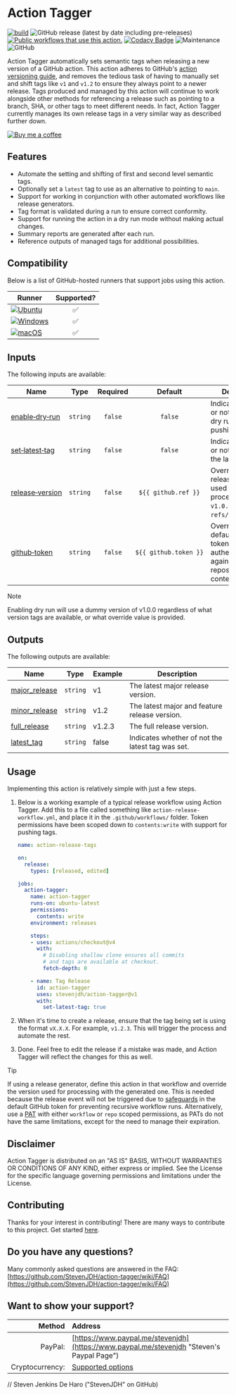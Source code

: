 # Action Tagger

[![build](https://github.com/StevenJDH/action-tagger/actions/workflows/bash-action-workflow.yml/badge.svg?branch=main)](https://github.com/StevenJDH/action-tagger/actions/workflows/bash-action-workflow.yml)
![GitHub release (latest by date including pre-releases)](https://img.shields.io/github/v/release/StevenJDH/action-tagger?include_prereleases)
[![Public workflows that use this action.](https://img.shields.io/endpoint?style=flat&url=https%3A%2F%2Fused-by.vercel.app%2Fapi%2Fgithub-actions%2Fused-by%3Faction%3DStevenJDH%2Faction-tagger%26badge%3Dtrue)](https://github.com/search?o=desc&q=StevenJDH+action-tagger+language%3AYAML&s=&type=Code)
[![Codacy Badge](https://app.codacy.com/project/badge/Grade/a8ae369daa344226b27d34db9c1ae9ef)](https://app.codacy.com/gh/StevenJDH/action-tagger/dashboard?utm_source=gh&utm_medium=referral&utm_content=&utm_campaign=Badge_grade)
![Maintenance](https://img.shields.io/badge/yes-4FCA21?label=maintained&style=flat)
![GitHub](https://img.shields.io/github/license/StevenJDH/action-tagger)

Action Tagger automatically sets semantic tags when releasing a new version of a GitHub action. This action adheres to GitHub's [action versioning guide](https://github.com/actions/toolkit/blob/master/docs/action-versioning.md#versioning), and removes the tedious task of having to manually set and shift tags like `v1` and `v1.2` to ensure they always point to a newer release. Tags produced and managed by this action will continue to work alongside other methods for referencing a release such as pointing to a branch, SHA, or other tags to meet different needs. In fact, Action Tagger currently manages its own release tags in a very similar way as described further down.

[![Buy me a coffee](https://img.shields.io/static/v1?label=Buy%20me%20a&message=coffee&color=important&style=flat&logo=buy-me-a-coffee&logoColor=white)](https://www.buymeacoffee.com/stevenjdh)

## Features

* Automate the setting and shifting of first and second level semantic tags.
* Optionally set a `latest` tag to use as an alternative to pointing to `main`.
* Support for working in conjunction with other automated workflows like release generators.
* Tag format is validated during a run to ensure correct conformity.
* Support for running the action in a dry run mode without making actual changes.
* Summary reports are generated after each run.
* Reference outputs of managed tags for additional possibilities.

## Compatibility
Below is a list of GitHub-hosted runners that support jobs using this action.

| Runner     | Supported? | 
|------------|:----------:|
| [![Ubuntu](https://img.shields.io/badge/Ubuntu-E95420?style=flat&logo=ubuntu&logoColor=white)](https://docs.github.com/en/actions/reference/workflow-syntax-for-github-actions#jobsjob_idruns-on) | :white_check_mark: |
| [![Windows](https://img.shields.io/badge/Windows-0078D6?style=flat\&logo=windows\&logoColor=white)](https://docs.github.com/en/actions/reference/workflow-syntax-for-github-actions#jobsjob_idruns-on) | :white_check_mark: |
| [![macOS](https://img.shields.io/badge/macOS-000000?style=flat\&logo=macos\&logoColor=F0F0F0)](https://docs.github.com/en/actions/reference/workflow-syntax-for-github-actions#jobsjob_idruns-on) | :white_check_mark: |

## Inputs
The following inputs are available:

| Name                                                                         | Type     | Required | Default                         |  Description                                                        |
|------------------------------------------------------------------------------|----------|:--------:|:-------------------------------:|---------------------------------------------------------------------|
| <a name="enable-dry-run"></a>[enable&#x2011;dry&#x2011;run](#enable-dry-run) | `string` | `false`  | `false`                         | Indicates whether or not to perform a dry run without pushing tags. |
| <a name="set-latest-tag"></a>[set&#x2011;latest&#x2011;tag](#set-latest-tag) | `string` | `false`  | `false`                         | Indicates whether or not to also set the latest tag.                |
| <a name="release-version"></a>[release&#x2011;version](#release-version)     | `string` | `false`  | <code>&#xFEFF;$&#xFEFF;{{&#xa0;github.ref&#xa0;}}</code> | Overrides the release version used for processing (e.g., `v1.0.0` or `refs/tags/v1.0.0`). |
| <a name="github-token"></a>[github&#x2011;token](#github-token)              | `string` | `false`  | <code>&#xFEFF;$&#xFEFF;{{&#xa0;github.token&#xa0;}}</code> | Overrides the default GitHub token used to authenticate against a repository for Git context. |

> [!NOTE]  
> Enabling dry run will use a dummy version of v1.0.0 regardless of what version tags are available, or what override value is provided.

## Outputs
The following outputs are available:

| Name                                                        | Type     | Example | Description                                      |
|-------------------------------------------------------------|----------|---------|--------------------------------------------------|
| <a name="major_release"></a>[major_release](#major_release) | `string` | v1      | The latest major release version.                |
| <a name="minor_release"></a>[minor_release](#minor_release) | `string` | v1.2    | The latest major and feature release version.    |
| <a name="full_release"></a>[full_release](#full_release)    | `string` | v1.2.3  | The full release version.                        |
| <a name="latest_tag"></a>[latest_tag](#latest_tag)          | `string` | false   | Indicates whether of not the latest tag was set. |

## Usage
Implementing this action is relatively simple with just a few steps.

1. Below is a working example of a typical release workflow using Action Tagger. Add this to a file called something like `action-release-workflow.yml`, and place it in the `.github/workflows/` folder. Token permissions have been scoped down to `contents:write` with support for pushing tags.

    ```yaml
    name: action-release-tags

    on:
      release:
        types: [released, edited]

    jobs:
      action-tagger:
        name: action-tagger
        runs-on: ubuntu-latest
        permissions:
          contents: write
        environment: releases

        steps:
        - uses: actions/checkout@v4
          with:
            # Disabling shallow clone ensures all commits 
            # and tags are available at checkout.
            fetch-depth: 0

        - name: Tag Release
          id: action-tagger
          uses: stevenjdh/action-tagger@v1
          with:
            set-latest-tag: true
    ```

2. When it's time to create a release, ensure that the tag being set is using the format `vX.X.X`. For example, `v1.2.3`. This will trigger the process and automate the rest.
3. Done. Feel free to edit the release if a mistake was made, and Action Tagger will reflect the changes for this as well.

> [!TIP]
> If using a release generator, define this action in that workflow and override the version used for processing with the generated one. This is needed because the release event will not be triggered due to [safeguards](https://docs.github.com/en/actions/writing-workflows/choosing-when-your-workflow-runs/triggering-a-workflow#triggering-a-workflow-from-a-workflow) in the default GitHub token for preventing recursive workflow runs. Alternatively, use a [PAT](https://github.com/settings/tokens/new?scopes=workflow) with either `workflow` or `repo` scoped permissions, as PATs do not have the same limitations, except for the need to manage their expiration.

## Disclaimer
Action Tagger is distributed on an "AS IS" BASIS, WITHOUT WARRANTIES OR CONDITIONS OF ANY KIND, either express or implied. See the License for the specific language governing permissions and limitations under the License.

## Contributing
Thanks for your interest in contributing! There are many ways to contribute to this project. Get started [here](https://github.com/StevenJDH/.github/blob/main/docs/CONTRIBUTING.md).

## Do you have any questions?
Many commonly asked questions are answered in the FAQ:
[https://github.com/StevenJDH/action-tagger/wiki/FAQ](https://github.com/StevenJDH/action-tagger/wiki/FAQ)

## Want to show your support?

|Method          | Address                                                                                   |
|---------------:|:------------------------------------------------------------------------------------------|
|PayPal:         | [https://www.paypal.me/stevenjdh](https://www.paypal.me/stevenjdh "Steven's Paypal Page") |
|Cryptocurrency: | [Supported options](https://github.com/StevenJDH/StevenJDH/wiki/Donate-Cryptocurrency)    |


// Steven Jenkins De Haro ("StevenJDH" on GitHub)